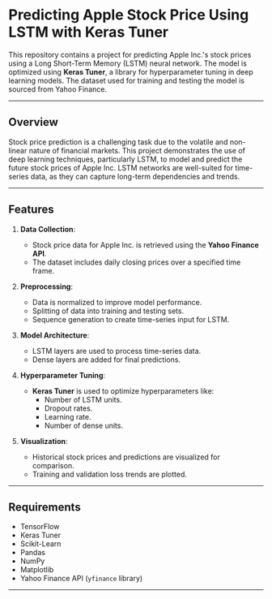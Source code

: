 # Predicting Apple Stock Price Using LSTM with Keras Tuner

This repository contains a project for predicting Apple Inc.'s stock prices using a Long Short-Term Memory (LSTM) neural network. The model is optimized using **Keras Tuner**, a library for hyperparameter tuning in deep learning models. The dataset used for training and testing the model is sourced from Yahoo Finance.

---

## Overview

Stock price prediction is a challenging task due to the volatile and non-linear nature of financial markets. This project demonstrates the use of deep learning techniques, particularly LSTM, to model and predict the future stock prices of Apple Inc. LSTM networks are well-suited for time-series data, as they can capture long-term dependencies and trends.

---

## Features

1. **Data Collection**:
   - Stock price data for Apple Inc. is retrieved using the **Yahoo Finance API**.
   - The dataset includes daily closing prices over a specified time frame.

2. **Preprocessing**:
   - Data is normalized to improve model performance.
   - Splitting of data into training and testing sets.
   - Sequence generation to create time-series input for LSTM.

3. **Model Architecture**:
   - LSTM layers are used to process time-series data.
   - Dense layers are added for final predictions.

4. **Hyperparameter Tuning**:
   - **Keras Tuner** is used to optimize hyperparameters like:
     - Number of LSTM units.
     - Dropout rates.
     - Learning rate.
     - Number of dense units.

5. **Visualization**:
   - Historical stock prices and predictions are visualized for comparison.
   - Training and validation loss trends are plotted.

---

## Requirements
- TensorFlow
- Keras Tuner
- Scikit-Learn
- Pandas
- NumPy
- Matplotlib
- Yahoo Finance API (`yfinance` library)

---
